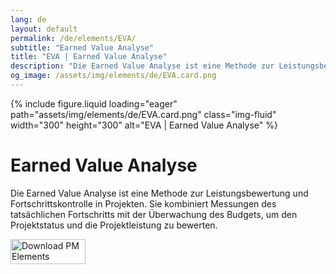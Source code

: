 ```yaml
---
lang: de
layout: default
permalink: /de/elements/EVA/
subtitle: "Earned Value Analyse"
title: "EVA | Earned Value Analyse"
description: "Die Earned Value Analyse ist eine Methode zur Leistungsbewertung und Fortschrittskontrolle in Projekten. Sie kombiniert Messungen des tatsächlichen Fortschritts mit der Überwachung des Budgets, um den Projektstatus und die Projektleistung zu bewerten."
og_image: /assets/img/elements/de/EVA.card.png
---
```


{% include figure.liquid loading="eager" path="assets/img/elements/de/EVA.card.png" class="img-fluid" width="300" height="300" alt="EVA | Earned Value Analyse" %}

# Earned Value Analyse

Die Earned Value Analyse ist eine Methode zur Leistungsbewertung und Fortschrittskontrolle in Projekten. Sie kombiniert Messungen des tatsächlichen Fortschritts mit der Überwachung des Budgets, um den Projektstatus und die Projektleistung zu bewerten.

<a href="https://apps.apple.com/app/apple-store/id6738084498?pt=127441684&ct=website&mt=8">
  <img src="{{ "assets/img/en/appstore.png" | relative_url }}" width="120" height="40" alt="Download PM Elements">
</a>
